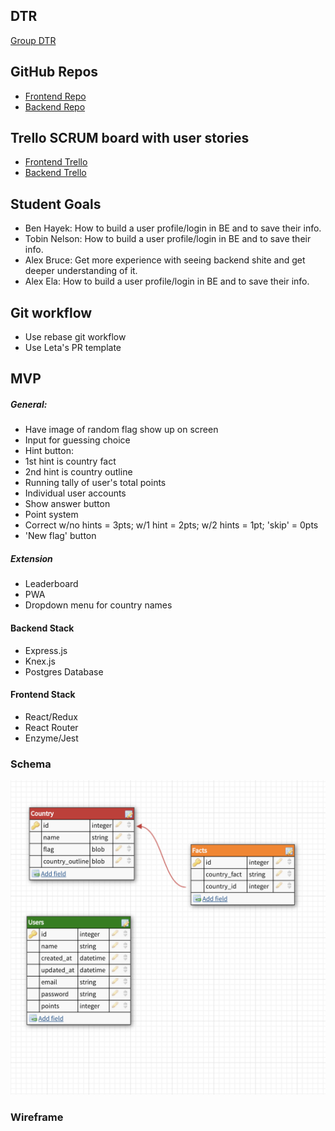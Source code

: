 ## DTR
[Group DTR]('assets/Cross_Pollination_DTR_Memo.md')

## GitHub Repos
* [Frontend Repo](https://github.com/alexanderela/cross_pollination_frontend)
* [Backend Repo](https://github.com/Tobin-jn/Flags-Backend)

## Trello SCRUM board with user stories
* [Frontend Trello](https://trello.com/b/ppUdNp6Q/cross-pollination-fe)
* [Backend Trello](https://trello.com/b/4U7aCk62/flagz4u-gang)

## Student Goals
* Ben Hayek: How to build a user profile/login in BE and to save their info.
* Tobin Nelson: How to build a user profile/login in BE and to save their info.
* Alex Bruce: Get more experience with seeing backend shite and get deeper understanding of it.
* Alex Ela: How to build a user profile/login in BE and to save their info.

## Git workflow
* Use rebase git workflow
* Use Leta's PR template

## MVP

##### General:
* Have image of random flag show up on screen
* Input for guessing choice
* Hint button:
* 1st hint is country fact
* 2nd hint is country outline
* Running tally of user's total points
* Individual user accounts
* Show answer button
* Point system
* Correct w/no hints = 3pts; w/1 hint = 2pts; w/2 hints = 1pt; 'skip' = 0pts
* 'New flag' button

##### Extension
* Leaderboard
* PWA
* Dropdown menu for country names

#### Backend Stack
* Express.js
* Knex.js
* Postgres Database

#### Frontend Stack
* React/Redux
* React Router
* Enzyme/Jest

### Schema
<img src='assets/schema.png' alt='Wireframe' width='700' >

### Wireframe

